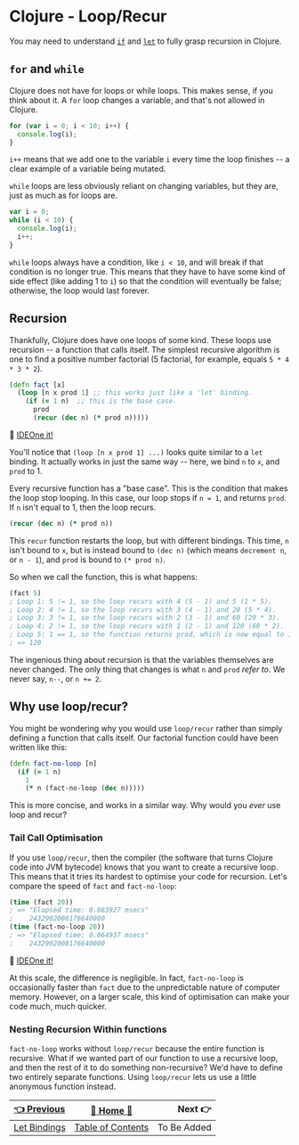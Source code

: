 # Clojure - Loop/Recur

You may need to understand [`if`](Clojure-Conditionals) and [`let`](Clojure-Let-Bindings) to fully grasp recursion in Clojure.

## `for` and `while`

Clojure does not have for loops or while loops. This makes sense, if you think about it. A `for` loop changes a variable, and that's not allowed in Clojure.

```javascript
for (var i = 0; i < 10; i++) {
  console.log(i);
}
```

`i++` means that we add one to the variable `i` every time the loop finishes -- a clear example of a variable being mutated.

`while` loops are less obviously reliant on changing variables, but they are, just as much as for loops are.

```javascript
var i = 0;
while (i < 10) {
  console.log(i);
  i++;
}
```

`while` loops always have a condition, like `i < 10`, and will break if that condition is no longer true. This means that they have to have some kind of side effect (like adding 1 to `i`) so that the condition will eventually be false; otherwise, the loop would last forever.

## Recursion

Thankfully, Clojure does have one loops of some kind. These loops use recursion -- a function that calls itself. The simplest recursive algorithm is one to find a positive number factorial (5 factorial, for example, equals `5 * 4 * 3 * 2`).

```clojure
(defn fact [x]
  (loop [n x prod 1] ;; this works just like a 'let' binding.
    (if (= 1 n)  ;; this is the base case.
      prod
      (recur (dec n) (* prod n)))))
```

:rocket: [IDEOne it!](https://ideone.com/3iP3tI)

You'll notice that `(loop [n x prod 1] ...)` looks quite similar to a `let` binding. It actually works in just the same way -- here, we bind `n` to `x`, and `prod` to 1.

Every recursive function has a "base case". This is the condition that makes the loop stop looping. In this case, our loop stops if `n = 1`, and returns `prod`. If `n` isn't equal to 1, then the loop recurs.

```clojure
(recur (dec n) (* prod n))
```

This `recur` function restarts the loop, but with different bindings. This time, `n` isn't bound to `x`, but is instead bound to `(dec n)` (which means `decrement n`, or `n - 1`), and `prod` is bound to `(* prod n)`.

So when we call the function, this is what happens:

```clojure
(fact 5)
; Loop 1: 5 != 1, so the loop recurs with 4 (5 - 1) and 5 (1 * 5).
; Loop 2: 4 != 1, so the loop recurs with 3 (4 - 1) and 20 (5 * 4).
; Loop 3: 3 != 1, so the loop recurs with 2 (3 - 1) and 60 (20 * 3).
; Loop 4: 2 != 1, so the loop recurs with 1 (2 - 1) and 120 (60 * 2).
; Loop 5: 1 == 1, so the function returns prod, which is now equal to 120.
; => 120
```

The ingenious thing about recursion is that the variables themselves are never changed. The only thing that changes is what `n` and `prod` _refer to_. We never say, `n--`, or `n += 2`.

## Why use loop/recur?

You might be wondering why you would use `loop/recur` rather than simply defining a function that calls itself. Our factorial function could have been written like this:

```clojure
(defn fact-no-loop [n]
  (if (= 1 n)
    1
    (* n (fact-no-loop (dec n)))))
```

This is more concise, and works in a similar way. Why would you _ever_ use loop and recur?

### Tail Call Optimisation

If you use `loop/recur`, then the compiler (the software that turns Clojure code into JVM bytecode) knows that you want to create a recursive loop. This means that it tries its hardest to optimise your code for recursion. Let's compare the speed of `fact` and `fact-no-loop`:

```clojure
(time (fact 20))
; => "Elapsed time: 0.083927 msecs"
;    2432902008176640000
(time (fact-no-loop 20))
; => "Elapsed time: 0.064937 msecs"
;    2432902008176640000
```

:rocket: [IDEOne it!](https://ideone.com/tpC0Xo)

At this scale, the difference is negligible. In fact, `fact-no-loop` is occasionally faster than `fact` due to the unpredictable nature of computer memory. However, on a larger scale, this kind of optimisation can make your code much, much quicker.

### Nesting Recursion Within functions

`fact-no-loop` works without `loop/recur` because the entire function is recursive. What if we wanted part of our function to use a recursive loop, and then the rest of it to do something non-recursive? We'd have to define two entirely separate functions. Using `loop/recur` lets us use a little anonymous function instead.


| [:point_left: Previous](Clojure-Let-Bindings) | [:book: Home :book:](Clojure) | Next :point_right:|
|:---|:---:|----:|
| [Let Bindings](Clojure-Let-Bindings) | [Table of Contents](Clojure) | To Be Added |
